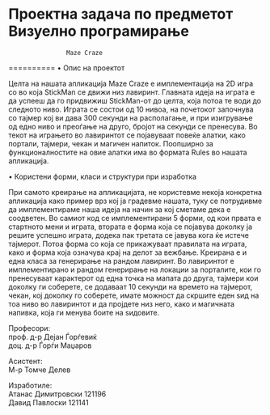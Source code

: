 Проектна задача по предметот Визуелно програмирање
=========
                    Maze Craze
==========
•	Опис на проектот

Целта на нашата апликација Maze Craze е имплементација на 2D игра со во која StickMan се движи низ лавиринт. Главната идеја на играта е да успееш да го придвижиш StickMan-от до целта, која потоа те води до следното ниво.
Играта се состои од 10 нивоа, на почетокот започнува со тајмер кој ви дава 300 секунди на располагање, и при изигрување од едно ниво и преоѓање на друго, бројот на секунди се пренесува. Во текот на играњето во лавиринтот се појавуваат повеќе алатки, како портали, тајмери, чекан и магичен напиток. Поопширно за функционалностите на овие алатки има во формата Rules во нашата апликација.

•	Користени форми, класи и структури при изработка

При самото креирање на апликацијата, не користевме некоја конкретна апликација како пример врз кој ја градевме нашата,  туку се потрудивме да имплементираме наша идеја на начин за кој сметаме дека е соодветен.
Во самиот код се имплементирани 5 форми, од кои првата е стартното мени и играта, втората е форма која се појавува доколку ја решите успешно играта, додека пак третата се јавува кога ќе истече тајмерот. Потоа форма со која се прикажуваат правилата на играта, како и форма која означува крај на делот за вежбање. Креирана е и една класа за генерирање на рандом лавиринт.
Во лавиринтот е имплементирано и рандом генерирање на локации за порталите, кои го пренесуваат карактерот од една точка на мапата до друга, тајмери кои доколку ги соберете, се додаваат 10 секунди на времето на тајмерот, чекан, кој доколку го соберете, имате можност да скршите еден sид на тоа ниво во лавиринтот и да пројдете низ него, како и магичната напивка, која ги менува боите на sидовите.

          
Професори:                                                   		
проф. д-р Дејан Ѓорѓевиќ                             		
доц. д-р Ѓорѓи Маџаров				 

Асистент:                                                      
М-р Томче Делев      

Изработиле:     
Атанас Димитровски 121196    
Давид Павлоски 121141    
